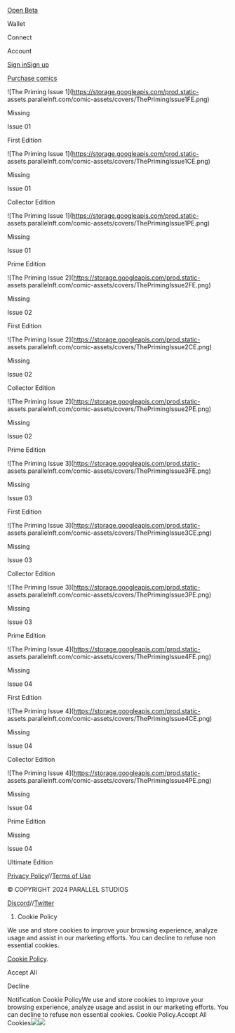 [](/)[](/)

[](/)[](/)

[Open Beta](/download)

Wallet

Connect

Account

[Sign in](/login)[Sign up](/signup)

[Purchase comics](/comics/purchase)

![The Priming Issue 1](https://storage.googleapis.com/prod.static-
assets.parallelnft.com/comic-assets/covers/ThePrimingIssue1FE.png)

Missing

Issue 01

First Edition

![The Priming Issue 1](https://storage.googleapis.com/prod.static-
assets.parallelnft.com/comic-assets/covers/ThePrimingIssue1CE.png)

Missing

Issue 01

Collector Edition

![The Priming Issue 1](https://storage.googleapis.com/prod.static-
assets.parallelnft.com/comic-assets/covers/ThePrimingIssue1PE.png)

Missing

Issue 01

Prime Edition

![The Priming Issue 2](https://storage.googleapis.com/prod.static-
assets.parallelnft.com/comic-assets/covers/ThePrimingIssue2FE.png)

Missing

Issue 02

First Edition

![The Priming Issue 2](https://storage.googleapis.com/prod.static-
assets.parallelnft.com/comic-assets/covers/ThePrimingIssue2CE.png)

Missing

Issue 02

Collector Edition

![The Priming Issue 2](https://storage.googleapis.com/prod.static-
assets.parallelnft.com/comic-assets/covers/ThePrimingIssue2PE.png)

Missing

Issue 02

Prime Edition

![The Priming Issue 3](https://storage.googleapis.com/prod.static-
assets.parallelnft.com/comic-assets/covers/ThePrimingIssue3FE.png)

Missing

Issue 03

First Edition

![The Priming Issue 3](https://storage.googleapis.com/prod.static-
assets.parallelnft.com/comic-assets/covers/ThePrimingIssue3CE.png)

Missing

Issue 03

Collector Edition

![The Priming Issue 3](https://storage.googleapis.com/prod.static-
assets.parallelnft.com/comic-assets/covers/ThePrimingIssue3PE.png)

Missing

Issue 03

Prime Edition

![The Priming Issue 4](https://storage.googleapis.com/prod.static-
assets.parallelnft.com/comic-assets/covers/ThePrimingIssue4FE.png)

Missing

Issue 04

First Edition

![The Priming Issue 4](https://storage.googleapis.com/prod.static-
assets.parallelnft.com/comic-assets/covers/ThePrimingIssue4CE.png)

Missing

Issue 04

Collector Edition

![The Priming Issue 4](https://storage.googleapis.com/prod.static-
assets.parallelnft.com/comic-assets/covers/ThePrimingIssue4PE.png)

Missing

Issue 04

Prime Edition

Missing

Issue 04

Ultimate Edition

[Privacy Policy](/privacy-policy)//[Terms of Use](/terms-of-use)

© COPYRIGHT ⁨2024⁩ PARALLEL STUDIOS

[Discord](https://discord.gg/paralleltcg)//[Twitter](https://twitter.com/paralleltcg/)

  1. Cookie Policy

We use and store cookies to improve your browsing experience, analyze usage
and assist in our marketing efforts. You can decline to refuse non essential
cookies.

[Cookie Policy](/privacy-policy).

Accept All

Decline

Notification Cookie PolicyWe use and store cookies to improve your browsing
experience, analyze usage and assist in our marketing efforts. You can decline
to refuse non essential cookies. Cookie Policy.Accept All
Cookies![](https://t.co/1/i/adsct?bci=4&eci=3&event=%7B%7D&event_id=b51736af-5bce-4c63-b806-92c466c0a188&integration=advertiser&p_id=Twitter&p_user_id=0&pl_id=b696162c-9a86-41f7-b387-20ff255838f6&tw_document_href=https%3A%2F%2Fparallel.life%2Fcomics&tw_iframe_status=0&txn_id=okqpa&type=javascript&version=2.3.30)![](https://analytics.twitter.com/1/i/adsct?bci=4&eci=3&event=%7B%7D&event_id=b51736af-5bce-4c63-b806-92c466c0a188&integration=advertiser&p_id=Twitter&p_user_id=0&pl_id=b696162c-9a86-41f7-b387-20ff255838f6&tw_document_href=https%3A%2F%2Fparallel.life%2Fcomics&tw_iframe_status=0&txn_id=okqpa&type=javascript&version=2.3.30)

